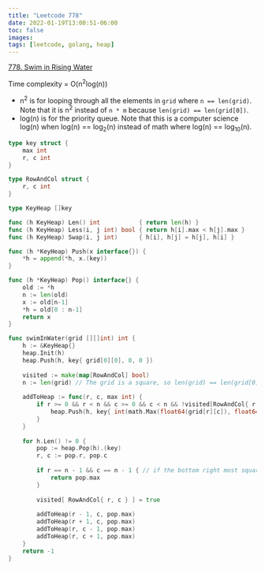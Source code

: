 ```yaml
---
title: "Leetcode 778"
date: 2022-01-19T13:00:51-06:00
toc: false
images:
tags: [leetcode, golang, heap]
---
```


[778. Swim in Rising Water](https://leetcode.com/problems/swim-in-rising-water/)

Time complexity = O(n<sup>2</sup>log(n))
* n<sup>2</sup> is for looping through all the elements in `grid` where `n == len(grid)`. Note that it is n<sup>2</sup> instead of `n * m` because `len(grid) == len(grid[0])`.
* log(n) is for the priority queue. Note that this is a computer science log(n) when log(n) == log<sub>2</sub>(n) instead of math where log(n) == log<sub>10</sub>(n).

``` go
type key struct {
    max int
    r, c int
}

type RowAndCol struct {
    r, c int
}

type KeyHeap []key

func (h KeyHeap) Len() int           { return len(h) }
func (h KeyHeap) Less(i, j int) bool { return h[i].max < h[j].max }
func (h KeyHeap) Swap(i, j int)      { h[i], h[j] = h[j], h[i] }

func (h *KeyHeap) Push(x interface{}) {
	*h = append(*h, x.(key))
}

func (h *KeyHeap) Pop() interface{} {
	old := *h
	n := len(old)
	x := old[n-1]
	*h = old[0 : n-1]
	return x
}

func swimInWater(grid [][]int) int {
    h := &KeyHeap{}
	heap.Init(h)
    heap.Push(h, key{ grid[0][0], 0, 0 })
    
    visited := make(map[RowAndCol] bool)
    n := len(grid) // The grid is a square, so len(grid) == len(grid[0])
    
    addToHeap := func(r, c, max int) {
        if r >= 0 && r < n && c >= 0 && c < n && !visited[RowAndCol{ r, c }] {
            heap.Push(h, key{ int(math.Max(float64(grid[r][c]), float64(max))), r, c })
        }
    }
    
    for h.Len() != 0 {
        pop := heap.Pop(h).(key)
        r, c := pop.r, pop.c
        
        if r == n - 1 && c == n - 1 { // if the bottom right most square
            return pop.max
        }
        
        visited[ RowAndCol{ r, c } ] = true
        
        addToHeap(r - 1, c, pop.max)
        addToHeap(r + 1, c, pop.max)
        addToHeap(r, c - 1, pop.max)
        addToHeap(r, c + 1, pop.max)
    }
    return -1
}
```
